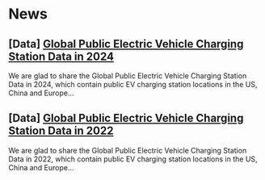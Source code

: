 # News

## [Data] [Global Public Electric Vehicle Charging Station Data in 2024](./2025-3-19) 

We are glad to share the Global Public Electric Vehicle Charging Station Data in 2024, which contain public EV charging station locations in the US, China and Europe...

## [Data] [Global Public Electric Vehicle Charging Station Data in 2022](./2024-11-22) 

We are glad to share the Global Public Electric Vehicle Charging Station Data in 2022, which contain public EV charging station locations in the US, China and Europe...

<!-- ## [Paper] [The Factors Influencing the Electric Vehicle Market Share: A Comparative Study of The European Union and United States](./2024-12-9) 

A master student from the TIP Group, Ruoqing PENG, published a paper which compared the factors influencing the electric vehicle market shares in European Union and United States, based on his master dissertation... -->

